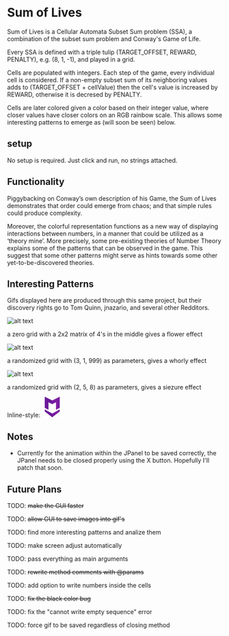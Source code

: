 ﻿# Sum of Lives
Sum of Lives is a Cellular Automata Subset Sum problem (SSA), a combination of the subset sum problem and Conway's Game of Life.

Every SSA is defined with a triple tulip (TARGET_OFFSET, REWARD, PENALTY), e.g. (8, 1, -1), and played in a grid. 

Cells are populated with integers. Each step of the game, every individual cell is considered. If a non-empty subset sum of its neighboring values adds to (TARGET_OFFSET + cellValue) then the cell's value is increased by REWARD, otherwise it is decresed by PENALTY.

Cells are later colored given a color based on their integer value, where closer values have closer colors on an RGB rainbow scale. This allows some interesting patterns to emerge as (will soon be seen) below. 

## setup

No setup is required. Just click and run, no strings attached. 

## Functionality 

Piggybacking on Conway’s own description of his Game, the Sum of Lives demonstrates that order could emerge from chaos; and that simple rules could produce complexity. 

Moreover, the colorful representation functions as a new way of displaying interactions between numbers, in a manner that could be utilized as a ‘theory mine’. More precisely, some pre-existing theories of Number Theory explains some of the patterns that can be observed in the game. This suggest that some other patterns might serve as hints towards some other yet-to-be-discovered theories. 


## Interesting Patterns 

Gifs displayed here are produced through this same project, but their discovery rights go to Tom Quinn, jnazario, and several other Redditors. 

![alt text](https://github.com/OmarAlSughayer/Sum-of-Lives/tree/master/bin/Debug/world1.gif?raw=true)

a zero grid with a 2x2 matrix of 4's in the middle gives a flower effect

![alt text](https://github.com/OmarAlSughayer/Sum-of-Lives/tree/master/bin/Debug/world2.gif?raw=true)

a randomized grid with (3, 1, 999) as parameters, gives a whorly effect

![alt text](https://github.com/OmarAlSughayer/Sum-of-Lives/tree/master/bin/Debug/world3.gif?raw=true)

a randomized grid with (2, 5, 8) as parameters, gives a siezure effect



Inline-style: 
![alt text](https://github.com/adam-p/markdown-here/raw/master/src/common/images/icon48.png "Logo Title Text 1")


## Notes 

  * Currently for the animation within the JPanel to be saved correctly, the JPanel needs to be closed properly using the X button. Hopefully I'll patch that soon. 

## Future Plans 

TODO: ~~make the GUI faster~~

TODO: ~~allow GUI to save images into gif's~~

TODO: find more interesting patterns and analize them

TODO: make screen adjust automatically

TODO: pass everything as main arguments

TODO: ~~rewrite method comments with @params~~

TODO: add option to write numbers inside the cells

TODO: ~~fix the black color bug~~

TODO: fix the "cannot write empty sequence" error

TODO: force gif to be saved regardless of closing method
